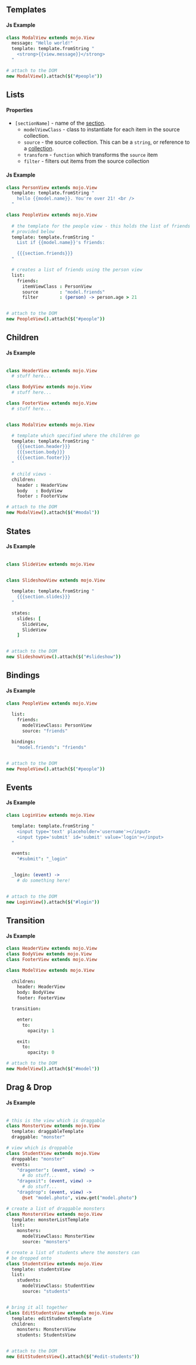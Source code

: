 ## Templates

#### Js Example

```coffeescript
class ModalView extends mojo.View
  message: "Hello world!"
  template: template.fromString "
    <strong>{{view.message}}</strong>
  "

# attach to the DOM
new ModalView().attach($("#people"))
```

## Lists


#### Properties

- `[sectionName]` - name of the [section](../sections).
  - `modelViewClass` - class to instantiate for each item in the source collection.
  - `source` - the source collection. This can be a `string`, or reference to a [collection](../../data-binding/collections.md).
  - `transform` - `function` which transforms the `source` item
  - `filter` - filters out items from the source collection


#### Js Example

```coffeescript
class PersonView extends mojo.View
  template: template.fromString "
    hello {{model.name}}. You're over 21! <br />
  "

class PeopleView extends mojo.View
  
  # the template for the people view - this holds the list of friends
  # provided below
  template: template.fromString "
    List if {{model.name}}'s friends: 

    {{{section.friends}}}
  "

  # creates a list of friends using the person view
  list: 
    friends: 
      itemViewClass : PersonView
      source        : "model.friends"
      filter        : (person) -> person.age > 21


# attach to the DOM
new PeopleView().attach($("#people"))
```

## Children

#### Js Example

```coffeescript

class HeaderView extends mojo.View
  # stuff here...

class BodyView extends mojo.View
  # stuff here...

class FooterView extends mojo.View
  # stuff here...


class ModalView extends mojo.View

  # template which specified where the children go
  template: template.fromString "
    {{{section.header}}}
    {{{section.body}}}
    {{{section.footer}}}
  "

  # child views - 
  children:
    header : HeaderView
    body   : BodyView
    footer : FooterView

# attach to the DOM
new ModalView().attach($("#modal"))
```

## States

#### Js Example
  
```coffeescript

class SlideView extends mojo.View


class SlideshowView extends mojo.View
    
  template: template.fromString "
    {{{section.slides}}}
  "

  states: 
    slides: [
      SlideView,
      SlideView
    ]


# attach to the DOM
new SlideshowView().attach($("#slideshow"))

```

## Bindings

#### Js Example

```coffeescript
class PeopleView extends mojo.View
  
  list:
    friends:
      modelViewClass: PersonView
      source: "friends"

  bindings:
    "model.friends": "friends"


# attach to the DOM
new PeopleView().attach($("#people"))
```

## Events

#### Js Example

```coffeescript
class LoginView extends mojo.View

  template: template.fromString "
    <input type='text' placeholder='username'></input>
    <input type='submit' id='submit' value='login'></input>
  "

  events:
    "#submit": "_login"


  _login: (event) ->  
    # do something here!


# attach to the DOM
new LoginView().attach($("#login"))
```

## Transition

#### Js Example

```coffeescript
class HeaderView extends mojo.View
class BodyView extends mojo.View
class FooterView extends mojo.View

class ModelView extends mojo.View
  
  children:
    header: HeaderView
    body: BodyView
    footer: FooterView

  transition: 

    enter: 
      to: 
        opacity: 1

    exit: 
      to: 
        opacity: 0  

# attach to the DOM
new ModelView().attach($("#model"))
```


## Drag & Drop

#### Js Example

```coffeescript

# this is the view which is draggable
class MonsterView extends mojo.View
  template: draggableTemplate
  draggable: "monster"

# view which is droppable
class StudentView extends mojo.View
  droppable: "monster"
  events: 
    "dragenter": (event, view) -> 
      # do stuff...
    "dragexit": (event, view) ->  
      # do stuff...
    "dragdrop": (event, view) ->
      @set "model.photo", view.get("model.photo")

# create a list of draggable monsters
class MonstersView extends mojo.View
  template: monsterListTemplate
  list:
    monsters:
      modelViewClass: MonsterView
      source: "monsters"

# create a list of students where the monsters can
# be dropped onto
class StudentsView extends mojo.View
  template: studentsView
  list:
    students:
      modelViewClass: StudentView
      source: "students"


# bring it all together
class EditStudentsView extends mojo.View
  template: editStudentsTemplate
  children:
    monsters: MonstersView
    students: StudentsView


# attach to the DOM
new EditStudentsView().attach($("#edit-students"))

```
